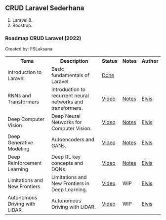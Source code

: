 ## CRUD Laravel Sederhana 
1. Laravel 8.
2. Boostrap.

### Roadmap CRUD Laravel (2022)
Created by: FSLaksana

<table class="tg">
  <tr>
    <th class="tg-yw4l"><b>Tema</b></th>
    <th class="tg-yw4l"><b>Description</b></th>
    <th class="tg-yw4l"><b>Status</b></th>
    <th class="tg-yw4l"><b>Notes</b></th>
    <th class="tg-yw4l"><b>Author</b></th>
  </tr>
  
  <tr>
    <td class="tg-yw4l">Introduction to Laravel</td>
    <td class="tg-yw4l">Basic fundamentals of Laravel</td>
    <td class="tg-yw4l"><a href="">Done<a></td>
  </tr>
  <tr>
    <td class="tg-yw4l">RNNs and Transformers</td>
    <td class="tg-yw4l">Introduction to recurrent neural networks and transformers.</td>
    <td class="tg-yw4l"><a href="https://youtu.be/QvkQ1B3FBqA">Video<a></td>
    <td class="tg-yw4l"><a href="https://dair-ai.notion.site/Lecture-2-Recurrent-Neural-Networks-and-Transformers-71fb3ba2a24f4b6c8cc77281fc19cfab">Notes</a></td>
    <td class="tg-yw4l"><a href="https://twitter.com/omarsar0">Elvis<a></td>
  </tr>
  <tr>
    <td class="tg-yw4l">Deep Computer Vision</td>
    <td class="tg-yw4l">Deep Neural Networks for Computer Vision.</td>
    <td class="tg-yw4l"><a href="https://youtu.be/uapdILWYTzE">Video<a></td>
    <td class="tg-yw4l"><a href="https://dair-ai.notion.site/Lecture-3-Deep-Computer-Vision-e43a17b50f7e4b5f8393c070b22340a3">Notes</a></td>
    <td class="tg-yw4l"><a href="https://twitter.com/omarsar0">Elvis<a></td>
  </tr>
  <tr>
    <td class="tg-yw4l">Deep Generative Modeling</td>
    <td class="tg-yw4l">Autoencoders and GANs.</td>
    <td class="tg-yw4l"><a href="https://youtu.be/QcLlc9lj2hk">Video<a></td>
    <td class="tg-yw4l"><a href="https://dair-ai.notion.site/Lecture-4-Deep-Generative-Modeling-928d24a5764d4bf1bcf5fb4c4234f6ac">Notes</a></td>
    <td class="tg-yw4l"><a href="https://twitter.com/omarsar0">Elvis<a></td>
  </tr>
  <tr>
    <td class="tg-yw4l">Deep Reinforcement Learning</td>
    <td class="tg-yw4l">Deep RL key concepts and DQNs.</td>
    <td class="tg-yw4l"><a href="https://youtu.be/-WbN61qtTGQ">Video<a></td>
    <td class="tg-yw4l"><a href="https://dair-ai.notion.site/Lecture-5-Deep-Reinforcement-Learning-8ecc8b16a5ad4fcc81b5c3ceb21608b5">Notes</a></td>
    <td class="tg-yw4l"><a href="https://twitter.com/omarsar0">Elvis<a></td>
  </tr>
  <tr>
    <td class="tg-yw4l">Limitations and New Frontiers</td>
    <td class="tg-yw4l">Limitations and New Frontiers in Deep Learning.</td>
    <td class="tg-yw4l"><a href="https://youtu.be/wySXLRTxAGQ">Video<a></td>
    <td class="tg-yw4l">WIP</td>
    <td class="tg-yw4l"><a href="https://twitter.com/omarsar0">Elvis<a></td>
  </tr>
  <tr>
    <td class="tg-yw4l">Autonomous Driving with LiDAR</td>
    <td class="tg-yw4l">Autonomous Driving with LiDAR.</td>
    <td class="tg-yw4l"><a href="https://youtu.be/NHZMfSMAHlo">Video<a></td>
    <td class="tg-yw4l">WIP</td>
    <td class="tg-yw4l"><a href="https://twitter.com/omarsar0">Elvis<a></td>
  </tr> 
      
</table>